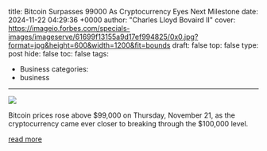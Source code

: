 title: Bitcoin Surpasses 99000 As Cryptocurrency Eyes Next Milestone
date: 2024-11-22 04:29:36 +0000
author: "Charles Lloyd Bovaird II"
cover: https://imageio.forbes.com/specials-images/imageserve/61699f13155a9d17ef994825/0x0.jpg?format=jpg&height=600&width=1200&fit=bounds
draft: false
top: false
type: post
hide: false
toc: false
tags:
  - Business
categories:
  - business
---

![](https://imageio.forbes.com/specials-images/imageserve/61699f13155a9d17ef994825/0x0.jpg?format=jpg&height=600&width=1200&fit=bounds)

Bitcoin prices rose above $99,000 on Thursday, November 21, as the cryptocurrency came ever closer to breaking through the $100,000 level.

[read more](https://www.forbes.com/sites/digital-assets/2024/11/21/bitcoin-surpasses-99000-as-cryptocurrency-eyes-next-milestone/)
